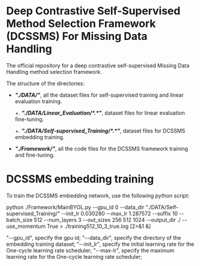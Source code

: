# Deep Contrastive Self-Supervised Method Selection Framework (DCSSMS) For Missing Data Handling
The official repository for a deep contrastive self-supervised Missing Data Handling method selection framework. 

The structure of the directories:

- **_"./DATA/"_**, all the dataset files for self-supervised training and linear evaluation training.
	
	+. **_"./DATA/Linear_Evaluation/\*.\*"_**, dataset files for linear evaluation fine-tuning.
		
	+. **_"./DATA/Self-supervised_Training/\*.\*"_**, dataset files for DCSSMS embedding training.
		
- **_"./Framework/"_**, all the code files for the DCSSMS framework training and fine-tuning.

# DCSSMS embedding training
To train the DCSSMS embedding network, use the following python script:

python ./Framework/MainBYOL.py --gpu_id 0 --data_dir "./DATA/Self-supervised_Training/" --init_lr 0.030280 --max_lr 1.287572 --suffix 10 --batch_size 512 --num_layers 3 --out_sizes 256 512 1024 --output_dir ./ --use_momentum True > ./training512_10_3_true.log \[2>&1 &\]

"--gpu_id", specify the gpu id; "--data_dir", specify the directory of the embedding training dataset; "--init_lr", specify the initial learning rate for the One-cycle learning rate scheduler; "--max-lr", specify the maximum learning rate for the One-cycle learning rate scheduler; 



